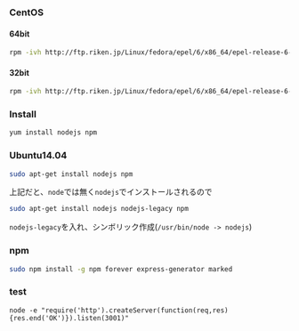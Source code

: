 ### CentOS

#### 64bit
```bash
rpm -ivh http://ftp.riken.jp/Linux/fedora/epel/6/x86_64/epel-release-6-8.noarch.rpm
```

#### 32bit
```bash
rpm -ivh http://ftp.riken.jp/Linux/fedora/epel/6/x86_64/epel-release-6-8.noarch.rpm
```

### Install
```bash
yum install nodejs npm
```

### Ubuntu14.04
```bash
sudo apt-get install nodejs npm
```
上記だと、`node`では無く`nodejs`でインストールされるので
```bash
sudo apt-get install nodejs nodejs-legacy npm
```
`nodejs-legacy`を入れ、シンボリック作成(`/usr/bin/node -> nodejs`)

### npm
```bash
sudo npm install -g npm forever express-generator marked
```

### test
```
node -e "require('http').createServer(function(req,res){res.end('OK')}).listen(3001)"
```
